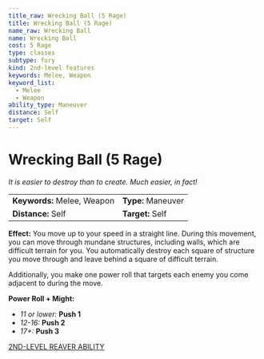```yaml
---
title_raw: Wrecking Ball (5 Rage)
title: Wrecking Ball (5 Rage)
name_raw: Wrecking Ball
name: Wrecking Ball
cost: 5 Rage
type: classes
subtype: fury
kind: 2nd-level features
keywords: Melee, Weapon
keyword_list:
  - Melee
  - Weapon
ability_type: Maneuver
distance: Self
target: Self
---
```


# Wrecking Ball (5 Rage)

*It is easier to destroy than to create. Much easier, in fact!*

|                             |                    |
| :-------------------------- | :----------------- |
| **Keywords:** Melee, Weapon | **Type:** Maneuver |
| **Distance:** Self          | **Target:** Self   |

**Effect:** You move up to your speed in a straight line. During this movement, you can move through mundane structures, including walls, which are difficult terrain for you. You automatically destroy each square of structure you move through and leave behind a square of difficult terrain.

Additionally, you make one power roll that targets each enemy you come adjacent to during the move.

**Power Roll + Might:**

- *11 or lower:* **Push 1**
- *12-16:* **Push 2**
- *17+:* **Push 3**

[2ND-LEVEL REAVER ABILITY](./2nd-Level%20Reaver%20Ability.md)
